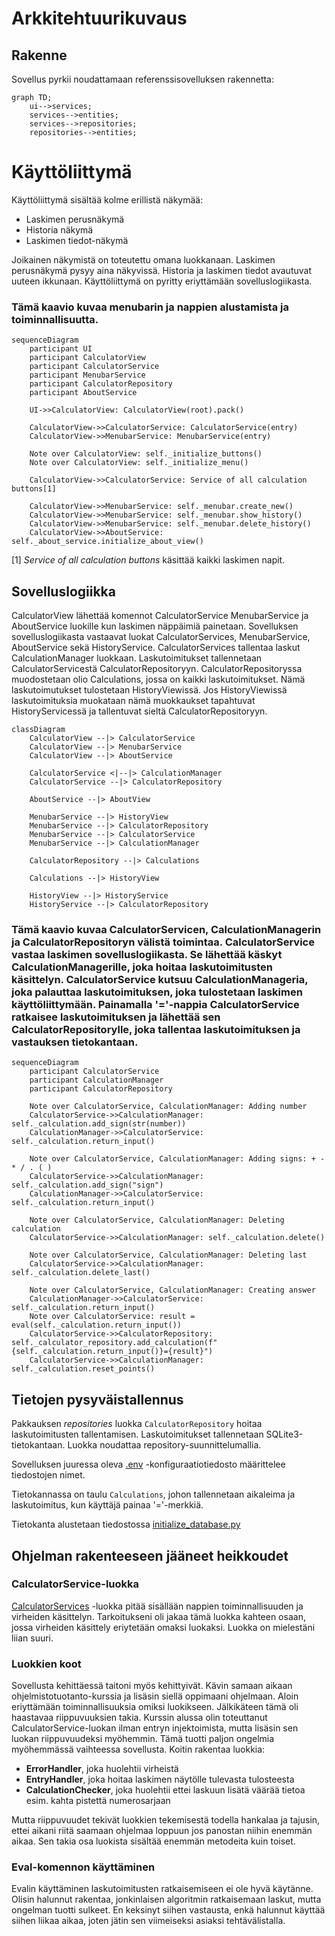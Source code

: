 # Arkkitehtuurikuvaus

## Rakenne

Sovellus pyrkii noudattamaan referenssisovelluksen rakennetta:

```mermaid
graph TD;
    ui-->services;
    services-->entities;
    services-->repositories;
    repositories-->entities;
```

# Käyttöliittymä

Käyttöliittymä sisältää kolme erillistä näkymää:

- Laskimen perusnäkymä
- Historia näkymä
- Laskimen tiedot-näkymä

Joikainen näkymistä on toteutettu omana luokkanaan. Laskimen perusnäkymä pysyy aina näkyvissä. Historia ja laskimen tiedot avautuvat uuteen ikkunaan. Käyttöliittymä on pyritty eriyttämään sovelluslogiikasta.

### Tämä kaavio kuvaa menubarin ja nappien alustamista ja toiminnallisuutta.


```mermaid
sequenceDiagram
    participant UI
    participant CalculatorView
    participant CalculatorService
    participant MenubarService
    participant CalculatorRepository
    participant AboutService

    UI->>CalculatorView: CalculatorView(root).pack()

    CalculatorView->>CalculatorService: CalculatorService(entry)
    CalculatorView->>MenubarService: MenubarService(entry)

    Note over CalculatorView: self._initialize_buttons()
    Note over CalculatorView: self._initialize_menu()

    CalculatorView->>CalculatorService: Service of all calculation buttons[1]

    CalculatorView->>MenubarService: self._menubar.create_new()
    CalculatorView->>MenubarService: self._menubar.show_history()
    CalculatorView->>MenubarService: self._menubar.delete_history()
    CalculatorView->>AboutService: self._about_service.initialize_about_view()
```

[1] _Service of all calculation buttons_ käsittää kaikki laskimen napit.

## Sovelluslogiikka

CalculatorView lähettää komennot CalculatorService MenubarService ja AboutService luokille kun laskimen näppäimiä painetaan. Sovelluksen sovelluslogiikasta vastaavat luokat CalculatorServices, MenubarService, AboutService sekä HistoryService. CalculatorServices tallentaa laskut CalculationManager luokkaan. Laskutoimitukset tallennetaan CalculatorServicestä CalculatorRepositoryyn. CalculatorRepositoryssa muodostetaan olio Calculations, jossa on kaikki laskutoimitukset. Nämä laskutoimutukset tulostetaan HistoryViewissä. Jos HistoryViewissä laskutoimituksia muokataan nämä muokkaukset tapahtuvat HistoryServicessä ja tallentuvat sieltä CalculatorRepositoryyn.


```mermaid
classDiagram
    CalculatorView --|> CalculatorService
    CalculatorView --|> MenubarService
    CalculatorView --|> AboutService

    CalculatorService <|--|> CalculationManager
    CalculatorService --|> CalculatorRepository

    AboutService --|> AboutView

    MenubarService --|> HistoryView
    MenubarService --|> CalculatorRepository
    MenubarService --|> CalculatorService
    MenubarService --|> CalculationManager

    CalculatorRepository --|> Calculations

    Calculations --|> HistoryView

    HistoryView --|> HistoryService
    HistoryService --|> CalculatorRepository
```

### Tämä kaavio kuvaa CalculatorServicen, CalculationManagerin ja CalculatorRepositoryn välistä toimintaa. CalculatorService vastaa laskimen sovelluslogiikasta. Se lähettää käskyt CalculationManagerille, joka hoitaa laskutoimitusten käsittelyn. CalculatorService kutsuu CalculationManageria, joka palauttaa laskutoimituksen, joka tulostetaan laskimen käyttöliittymään. Painamalla '='-nappia CalculatorService ratkaisee laskutoimituksen ja lähettää sen CalculatorRepositorylle, joka tallentaa laskutoimituksen ja vastauksen tietokantaan.

```mermaid
sequenceDiagram
    participant CalculatorService
    participant CalculationManager
    participant CalculatorRepository

    Note over CalculatorService, CalculationManager: Adding number
    CalculatorService->>CalculationManager: self._calculation.add_sign(str(number))
    CalculationManager->>CalculatorService: self._calculation.return_input()

    Note over CalculatorService, CalculationManager: Adding signs: + - * / . ( )
    CalculatorService->>CalculationManager: self._calculation.add_sign("sign")
    CalculationManager->>CalculatorService: self._calculation.return_input()

    Note over CalculatorService, CalculationManager: Deleting calculation
    CalculatorService->>CalculationManager: self._calculation.delete()

    Note over CalculatorService, CalculationManager: Deleting last
    CalculatorService->>CalculationManager: self._calculation.delete_last()

    Note over CalculatorService, CalculationManager: Creating answer
    CalculationManager->>CalculatorService: self._calculation.return_input()
    Note over CalculatorService: result = eval(self._calculation.return_input())
    CalculatorService->>CalculatorRepository: self._calculator_repository.add_calculation(f"{self._calculation.return_input()}={result}")
    CalculatorService->>CalculationManager: self._calculation.reset_points()
```




## Tietojen pysyväistallennus

Pakkauksen _repositories_ luokka `CalculatorRepository` hoitaa laskutoimitusten tallentamisen. Laskutoimitukset tallennetaan SQLite3-tietokantaan. Luokka noudattaa repository-suunnittelumallia.

Sovelluksen juuressa oleva [.env](../.env) -konfiguraatiotiedosto määrittelee tiedostojen nimet.

Tietokannassa on taulu `Calculations`, johon tallennetaan aikaleima ja laskutoimitus, kun käyttäjä painaa '='-merkkiä.

Tietokanta alustetaan tiedostossa [initialize_database.py](../src/initialize_database.py)


## Ohjelman rakenteeseen jääneet heikkoudet


### CalculatorService-luokka

[CalculatorServices](../src/services/calculator_service.py) -luokka pitää sisällään nappien toiminnallisuuden ja virheiden käsittelyn. Tarkoitukseni oli jakaa tämä luokka kahteen osaan, jossa virheiden käsittely eriytetään omaksi luokaksi. Luokka on mielestäni liian suuri.

### Luokkien koot

Sovellusta kehittäessä taitoni myös kehittyivät. Kävin samaan aikaan ohjelmistotuotanto-kurssia ja lisäsin siellä oppimaani ohjelmaan. Aloin eriyttämään toiminnallisuuksia omiksi luokikseen. Jälkikäteen tämä oli haastavaa riippuvuuksien takia. Kurssin alussa olin toteuttanut CalculatorService-luokan ilman entryn injektoimista, mutta lisäsin sen luokan riippuvuudeksi myöhemmin. Tämä tuotti paljon ongelmia myöhemmässä vaihteessa sovellusta. Koitin rakentaa luokkia:
 - **ErrorHandler**, joka huolehtii virheistä
 - **EntryHandler**, joka hoitaa laskimen näytölle tulevasta tulosteesta
 - **CalculationChecker**, joka huolehtii ettei laskuun lisätä väärää tietoa esim. kahta pistettä numerosarjaan

Mutta riippuvuudet tekivät luokkien tekemisestä todella hankalaa ja tajusin, ettei aikani riitä saamaan ohjelmaa loppuun jos panostan niihin enemmän aikaa. Sen takia osa luokista sisältää enemmän metodeita kuin toiset.

### **Eval**-komennon käyttäminen

Evalin käyttäminen laskutoimitusten ratkaisemiseen ei ole hyvä käytänne. Olisin halunnut rakentaa, jonkinlaisen algoritmin ratkaisemaan laskut, mutta ongelman tuotti sulkeet. En keksinyt siihen vastausta, enkä halunnut käyttää siihen liikaa aikaa, joten jätin sen viimeiseksi asiaksi tehtävälistalla.